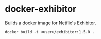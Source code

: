 docker-exhibitor
================

Builds a docker image for Netflix's Exhibitor.

```docker build -t <user>/exhibitor:1.5.0 .```
